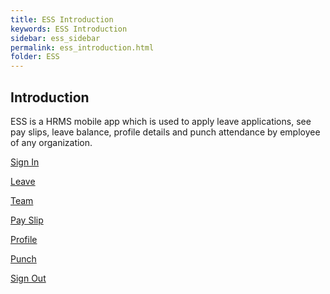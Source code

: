 ```yaml
---
title: ESS Introduction
keywords: ESS Introduction
sidebar: ess_sidebar
permalink: ess_introduction.html
folder: ESS
---
```

## Introduction

ESS is a HRMS mobile app which is used to apply leave applications, see pay slips, leave balance, profile details and punch attendance by employee of any organization.

[Sign In]()

[Leave]()

[Team]()

[Pay Slip]()

[Profile]()

[Punch]()

[Sign Out]()

